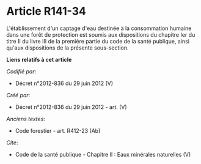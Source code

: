 # Article R141-34

L'établissement d'un captage d'eau destinée à la consommation humaine dans une forêt de protection est soumis aux
dispositions du chapitre Ier du titre II du livre III de la première partie du code de la santé publique, ainsi qu'aux
dispositions de la présente sous-section.

**Liens relatifs à cet article**

_Codifié par_:

  - Décret n°2012-836 du 29 juin 2012 (V)

_Créé par_:

  - Décret n°2012-836 du 29 juin 2012 - art. (V)

_Anciens textes_:

  - Code forestier - art. R412-23 (Ab)

_Cite_:

  - Code de la santé publique -  Chapitre II : Eaux minérales naturelles (V)
